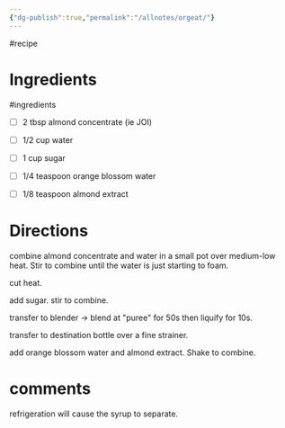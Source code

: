 ```yaml
---
{"dg-publish":true,"permalink":"/allnotes/orgeat/"}
---
```


#recipe 

# Ingredients
#ingredients 
* [ ] 2 tbsp almond concentrate (ie JOI)
* [ ] 1/2 cup water
* [ ] 1 cup sugar
* [ ] 1/4 teaspoon orange blossom water
* [ ] 1/8 teaspoon almond extract


# Directions

combine almond concentrate and water in a small pot over medium-low heat.  Stir to combine until the water is just starting to foam.

cut heat.

add sugar.  stir to combine.

transfer to blender -> blend at "puree" for 50s then liquify for 10s.

transfer to destination bottle over a fine strainer.

add orange blossom water and almond extract.  Shake to combine.

# comments

refrigeration will cause the syrup to separate.